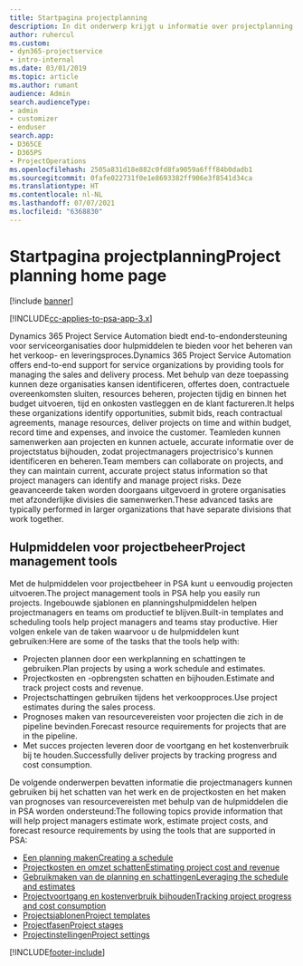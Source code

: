 ```yaml
---
title: Startpagina projectplanning
description: In dit onderwerp krijgt u informatie over projectplanning.
author: ruhercul
ms.custom:
- dyn365-projectservice
- intro-internal
ms.date: 03/01/2019
ms.topic: article
ms.author: rumant
audience: Admin
search.audienceType:
- admin
- customizer
- enduser
search.app:
- D365CE
- D365PS
- ProjectOperations
ms.openlocfilehash: 2505a831d18e882c0fd8fa9059a6fff84b0dadb1
ms.sourcegitcommit: 0fafe022731f0e1e8693382ff906e3f8541d34ca
ms.translationtype: HT
ms.contentlocale: nl-NL
ms.lasthandoff: 07/07/2021
ms.locfileid: "6368830"
---
```

# <a name="project-planning-home-page"></a><span data-ttu-id="9638f-103">Startpagina projectplanning</span><span class="sxs-lookup"><span data-stu-id="9638f-103">Project planning home page</span></span>

[!include [banner](../includes/psa-now-project-operations.md)]

[!INCLUDE[cc-applies-to-psa-app-3.x](../includes/cc-applies-to-psa-app-3x.md)]

<span data-ttu-id="9638f-104">Dynamics 365 Project Service Automation biedt end-to-endondersteuning voor serviceorganisaties door hulpmiddelen te bieden voor het beheren van het verkoop- en leveringsproces.</span><span class="sxs-lookup"><span data-stu-id="9638f-104">Dynamics 365 Project Service Automation offers end-to-end support for service organizations by providing tools for managing the sales and delivery process.</span></span> <span data-ttu-id="9638f-105">Met behulp van deze toepassing kunnen deze organisaties kansen identificeren, offertes doen, contractuele overeenkomsten sluiten, resources beheren, projecten tijdig en binnen het budget uitvoeren, tijd en onkosten vastleggen en de klant factureren.</span><span class="sxs-lookup"><span data-stu-id="9638f-105">It helps these organizations identify opportunities, submit bids, reach contractual agreements, manage resources, deliver projects on time and within budget, record time and expenses, and invoice the customer.</span></span> <span data-ttu-id="9638f-106">Teamleden kunnen samenwerken aan projecten en kunnen actuele, accurate informatie over de projectstatus bijhouden, zodat projectmanagers projectrisico's kunnen identificeren en beheren.</span><span class="sxs-lookup"><span data-stu-id="9638f-106">Team members can collaborate on projects, and they can maintain current, accurate project status information so that project managers can identify and manage project risks.</span></span> <span data-ttu-id="9638f-107">Deze geavanceerde taken worden doorgaans uitgevoerd in grotere organisaties met afzonderlijke divisies die samenwerken.</span><span class="sxs-lookup"><span data-stu-id="9638f-107">These advanced tasks are typically performed in larger organizations that have separate divisions that work together.</span></span>

## <a name="project-management-tools"></a><span data-ttu-id="9638f-108">Hulpmiddelen voor projectbeheer</span><span class="sxs-lookup"><span data-stu-id="9638f-108">Project management tools</span></span>

<span data-ttu-id="9638f-109">Met de hulpmiddelen voor projectbeheer in PSA kunt u eenvoudig projecten uitvoeren.</span><span class="sxs-lookup"><span data-stu-id="9638f-109">The project management tools in PSA help you easily run projects.</span></span> <span data-ttu-id="9638f-110">Ingebouwde sjablonen en planningshulpmiddelen helpen projectmanagers en teams om productief te blijven.</span><span class="sxs-lookup"><span data-stu-id="9638f-110">Built-in templates and scheduling tools help project managers and teams stay productive.</span></span> <span data-ttu-id="9638f-111">Hier volgen enkele van de taken waarvoor u de hulpmiddelen kunt gebruiken:</span><span class="sxs-lookup"><span data-stu-id="9638f-111">Here are some of the tasks that the tools help with:</span></span>

- <span data-ttu-id="9638f-112">Projecten plannen door een werkplanning en schattingen te gebruiken.</span><span class="sxs-lookup"><span data-stu-id="9638f-112">Plan projects by using a work schedule and estimates.</span></span>
- <span data-ttu-id="9638f-113">Projectkosten en -opbrengsten schatten en bijhouden.</span><span class="sxs-lookup"><span data-stu-id="9638f-113">Estimate and track project costs and revenue.</span></span>
- <span data-ttu-id="9638f-114">Projectschattingen gebruiken tijdens het verkoopproces.</span><span class="sxs-lookup"><span data-stu-id="9638f-114">Use project estimates during the sales process.</span></span>
- <span data-ttu-id="9638f-115">Prognoses maken van resourcevereisten voor projecten die zich in de pipeline bevinden.</span><span class="sxs-lookup"><span data-stu-id="9638f-115">Forecast resource requirements for projects that are in the pipeline.</span></span>
- <span data-ttu-id="9638f-116">Met succes projecten leveren door de voortgang en het kostenverbruik bij te houden.</span><span class="sxs-lookup"><span data-stu-id="9638f-116">Successfully deliver projects by tracking progress and cost consumption.</span></span>

<span data-ttu-id="9638f-117">De volgende onderwerpen bevatten informatie die projectmanagers kunnen gebruiken bij het schatten van het werk en de projectkosten en het maken van prognoses van resourcevereisten met behulp van de hulpmiddelen die in PSA worden ondersteund:</span><span class="sxs-lookup"><span data-stu-id="9638f-117">The following topics provide information that will help project managers estimate work, estimate project costs, and forecast resource requirements by using the tools that are supported in PSA:</span></span>

- [<span data-ttu-id="9638f-118">Een planning maken</span><span class="sxs-lookup"><span data-stu-id="9638f-118">Creating a schedule</span></span>](project-creating.md)
- [<span data-ttu-id="9638f-119">Projectkosten en omzet schatten</span><span class="sxs-lookup"><span data-stu-id="9638f-119">Estimating project cost and revenue</span></span>](project-estimating.md)
- [<span data-ttu-id="9638f-120">Gebruikmaken van de planning en schattingen</span><span class="sxs-lookup"><span data-stu-id="9638f-120">Leveraging the schedule and estimates</span></span>](project-leveraging.md)
- [<span data-ttu-id="9638f-121">Projectvoortgang en kostenverbruik bijhouden</span><span class="sxs-lookup"><span data-stu-id="9638f-121">Tracking project progress and cost consumption</span></span>](project-tracking.md)
- [<span data-ttu-id="9638f-122">Projectsjablonen</span><span class="sxs-lookup"><span data-stu-id="9638f-122">Project templates</span></span>](project-templates.md)
- [<span data-ttu-id="9638f-123">Projectfasen</span><span class="sxs-lookup"><span data-stu-id="9638f-123">Project stages</span></span>](project-stages.md)
- [<span data-ttu-id="9638f-124">Projectinstellingen</span><span class="sxs-lookup"><span data-stu-id="9638f-124">Project settings</span></span>](project-settings.md)


[!INCLUDE[footer-include](../includes/footer-banner.md)]